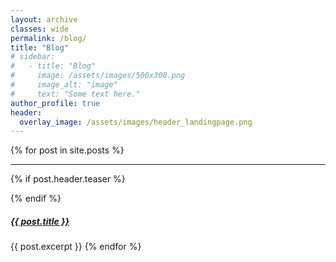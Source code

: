 ```yaml
---
layout: archive
classes: wide
permalink: /blog/
title: "Blog"
# sidebar:
#   - title: "Blog"
#     image: /assets/images/500x300.png
#     image_alt: "image"
#     text: "Some text here."
author_profile: true
header:
  overlay_image: /assets/images/header_landingpage.png
---
```


{% for post in site.posts %}
___
{% if post.header.teaser %}
  <div class="thumbnail-container align-left">
    <img src="{{ post.header.teaser | relative_url }}" alt="">
  </div>
{% endif %}
<!-- {% if include.type == "list" and teaser %}
  <div class="thumbnail-container">
    <img src="{{ teaser | relative_url }}" alt="">
  </div>
{% endif %} -->
<h5><a href="{{ post.url }}">{{ post.title }}</a></h5>
{{ post.excerpt }}
{% endfor %}



<!-- # List of all posts -->
<!-- <ul>
  {% for post in site.posts %}
    <li>
      <a href="{{ post.url }}">{{ post.title }}</a>
      {{ post.excerpt }}
    </li>
  {% endfor %}
</ul> -->

<!-- # List of posts with a specific TAG -->
<!-- {% for tag in site.tags %}
  <h3>{{ tag[0] }}</h3>
  <ul>
    {% for post in tag[1] %}
      <li><a href="{{ post.url }}">{{ post.title }}</a></li>
      {{ post.excerpt }}
    {% endfor %}
  </ul>
{% endfor %} -->

<!-- # List of posts with a specific CATEGORY -->
<!-- {% for category in site.categories %}
  <h3>{{ tag[0] }}</h3>
  <ul>
    {% for post in tag[1] %}
      <li><a href="{{ post.url }}">{{ post.title }}</a></li>
      {{ post.excerpt }}
    {% endfor %}
  </ul>
{% endfor %} -->


<!-- More info: https://jekyllrb.com/docs/posts/ -->

